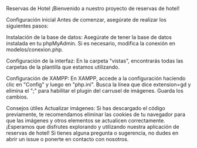 Reservas de Hotel
¡Bienvenido a nuestro proyecto de reservas de hotel!

Configuración inicial
Antes de comenzar, asegúrate de realizar los siguientes pasos:

Instalación de la base de datos:
Asegúrate de tener la base de datos instalada en tu phpMyAdmin. Si es necesario, modifica la conexión en modelos/conexion.php.

Configuración de la interfaz:
En la carpeta "vistas", encontrarás todas las carpetas de la plantilla que estamos utilizando.

Configuración de XAMPP:
En XAMPP, accede a la configuración haciendo clic en "Config" y luego en "php.ini". Busca la línea que dice extension=gd y elimina el ";" para habilitar el plugin del carrusel de imágenes. Guarda los cambios.

Consejos útiles
Actualizar imágenes:
Si has descargado el código previamente, te recomendamos eliminar las cookies de tu navegador para que las imágenes y otros elementos se actualicen correctamente.
¡Esperamos que disfrutes explorando y utilizando nuestra aplicación de reservas de hotel! Si tienes alguna pregunta o sugerencia, no dudes en abrir un issue o ponerte en contacto con nosotros.
